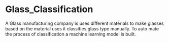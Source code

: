# Glass_Classification
A Glass manufacturing company is uses different materials to make glasses based on the material uses it classifies glass type manually. To auto mate the process of classification a machine learning model is built.
